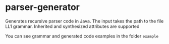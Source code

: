 # parser-generator

Generates recursive parser code in Java. The input takes the path to the file LL1 grammar. Inherited and synthesized attributes are supported

You can see grammar and generated code examples in the folder `example`

